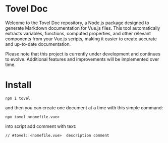 # Tovel Doc

Welcome to the Tovel Doc repository, a Node.js package designed to generate Markdown documentation for Vue.js files. This tool automatically extracts variables, functions, computed properties, and other relevant components from your Vue.js scripts, making it easier to create accurate and up-to-date documentation.

Please note that this project is currently under development and continues to evolve. Additional features and improvements will be implemented over time.


# Install

```
npm i tovel
```

and then you can create one document at a time with this simple command:
```
npx tovel <nomefile.vue>
```

into script add comment with text:
```
// #tovel::<nomefile.vue>  description comment
```


